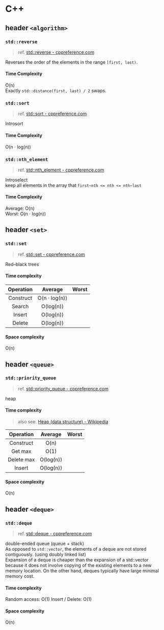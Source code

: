 # C++

## header `<algorithm>`

### `std::reverse`

> ref. [std::reverse - cppreference.com](https://en.cppreference.com/w/cpp/algorithm/reverse)

Reverses the order of the elements in the range `[first, last)`.

#### Time Complexity

O(n) \
Exactly `std::distance(first, last) / 2` swaps.

### `std::sort`

> ref. [std::sort - cppreference.com](https://en.cppreference.com/w/cpp/algorithm/sort)

Introsort

#### Time Complexity

O(n ⋅ log(n))

### `std::nth_element`

> ref. [std::nth_element - cppreference.com](https://en.cppreference.com/w/cpp/algorithm/nth_element)

Introselect \
keep all elements in the array that `first~nth <= nth <= nth~last`

#### Time Complexity

Average: O(n) \
Worst: O(n ⋅ log(n))

## header `<set>`

### `std::set`

> ref. [std::set - cppreference.com](https://en.cppreference.com/w/cpp/container/set)

Red–black trees

#### Time complexity

| Operation |    Average    | Worst |
|:---------:|:-------------:|:-----:|
| Construct | O(n ⋅ log(n)) |       |
|  Search   |   O(log(n))   |       |
|  Insert   |   O(log(n))   |       |
|  Delete   |   O(log(n))   |       |

#### Space complexity

O(n)

## header `<queue>`

### `std::priority_queue`

> ref. [std::priority_queue - cppreference.com](https://en.cppreference.com/w/cpp/container/priority_queue)

heap

#### Time complexity

> also see. [Heap (data structure) - Wikipedia](https://en.wikipedia.org/wiki/Heap_(data_structure)#Comparison_of_theoretic_bounds_for_variants)

| Operation  |  Average  | Worst |
|:----------:|:---------:|:-----:|
| Construct  |   O(n)    |       |
|  Get max   |   O(1)    |       |
| Delete max | O(log(n)) |       |
|   Insert   | O(log(n)) |       |

#### Space complexity

O(n)

## header `<deque>`

### `std::deque`

> ref. [std::deque - cppreference.com](https://en.cppreference.com/w/cpp/container/deque)

double-ended queue (queue + stack) \
As opposed to `std::vector`, the elements of a deque are not stored contiguously. (using doubly linked list) \
Expansion of a deque is cheaper than the expansion of a std::vector because it does not involve copying of the existing elements to a new memory location. On the other hand, deques typically have large minimal memory cost.

#### Time complexity

Random access: O(1)
Insert / Delete: O(1)

#### Space complexity

O(n)
